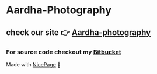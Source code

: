 # Aardha-Photography

## check our site 👉 [Aardha-photography](https://aardha-photography.herokuapp.com/)

### For source code checkout my [Bitbucket](https://bitbucket.org/bharathguntreddi/aardha_photography/src/master/)

Made with [NicePage](https://nicepage.com/) 🤞
